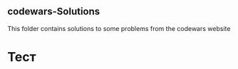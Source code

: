 ## codewars-Solutions
This folder contains solutions to some problems from the codewars website
# Тест 
